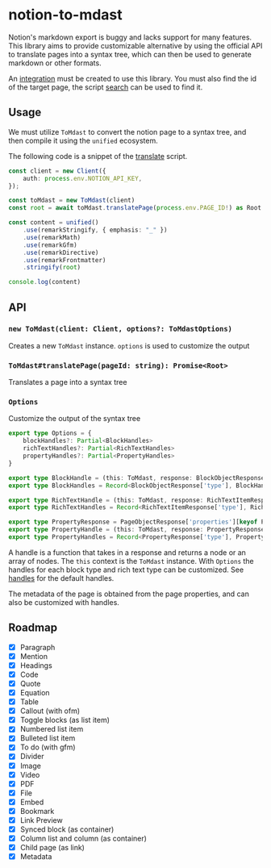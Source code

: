 # notion-to-mdast

Notion's markdown export is buggy and lacks support for many features. This library aims to provide customizable alternative by using the official API to translate pages into a syntax tree, which can then be used to generate markdown or other formats.

An [integration](https://www.notion.so/my-integrations) must be created to use this library. You must also find the id of the target page, the script [search](./scripts/search.ts) can be used to find it.

## Usage

We must utilize `ToMdast` to convert the notion page to a syntax tree, and then compile it using the `unified` ecosystem.

The following code is a snippet of the [translate](./scripts/translate.ts) script.

```typescript
const client = new Client({
    auth: process.env.NOTION_API_KEY,
});

const toMdast = new ToMdast(client)
const root = await toMdast.translatePage(process.env.PAGE_ID!) as Root

const content = unified()
    .use(remarkStringify, { emphasis: "_" })
    .use(remarkMath)
    .use(remarkGfm)
    .use(remarkDirective)
    .use(remarkFrontmatter)
    .stringify(root)

console.log(content)
```

## API

### `new ToMdast(client: Client, options?: ToMdastOptions)`

Creates a new `ToMdast` instance. `options` is used to customize the output

### `ToMdast#translatePage(pageId: string): Promise<Root>`

Translates a page into a syntax tree

### `Options`

Customize the output of the syntax tree

```typescript
export type Options = {
    blockHandles?: Partial<BlockHandles>
    richTextHandles?: Partial<RichTextHandles>
    propertyHandles?: Partial<PropertyHandles>
}

export type BlockHandle = (this: ToMdast, response: BlockObjectResponse) => Promise<Node | Node[]>
export type BlockHandles = Record<BlockObjectResponse['type'], BlockHandle>

export type RichTextHandle = (this: ToMdast, response: RichTextItemResponse) => Promise<Node>
export type RichTextHandles = Record<RichTextItemResponse['type'], RichTextHandle>

export type PropertyResponse = PageObjectResponse['properties'][keyof PageObjectResponse['properties']]
export type PropertyHandle = (this: ToMdast, response: PropertyResponse) => Promise<string>
export type PropertyHandles = Record<PropertyResponse['type'], PropertyHandle>
```

A handle is a function that takes in a response and returns a node or an array of nodes. The `this` context is the `ToMdast` instance. With `Options` the handles for each block type and rich text type can be customized. See [handles](src/handles.ts) for the default handles.

The metadata of the page is obtained from the page properties, and can also be customized with handles.

## Roadmap

- [x] Paragraph
- [x] Mention
- [x] Headings
- [x] Code
- [x] Quote
- [x] Equation
- [x] Table
- [x] Callout (with ofm)
- [x] Toggle blocks (as list item)
- [x] Numbered list item
- [x] Bulleted list item
- [x] To do (with gfm)
- [x] Divider
- [x] Image
- [x] Video
- [x] PDF
- [x] File
- [x] Embed
- [x] Bookmark
- [x] Link Preview
- [x] Synced block (as container)
- [x] Column list and column (as container)
- [x] Child page (as link)
- [x] Metadata
